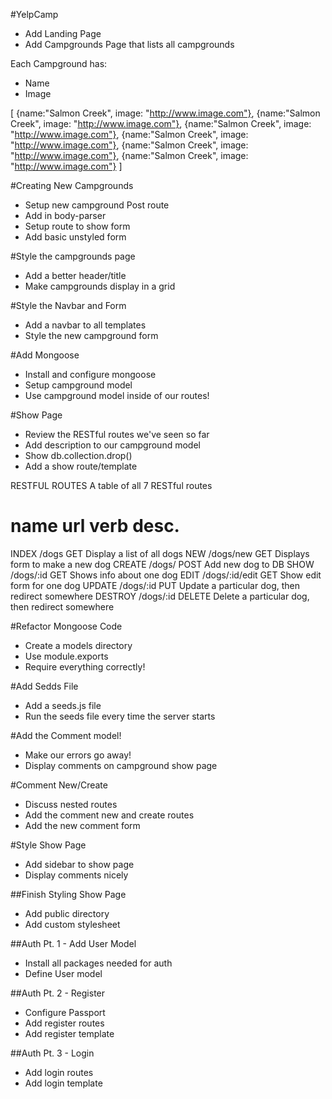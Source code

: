 #YelpCamp

* Add Landing Page
* Add Campgrounds Page that lists all campgrounds

Each Campground has:
  * Name
  * Image

  [
    {name:"Salmon Creek", image: "http://www.image.com"},
    {name:"Salmon Creek", image: "http://www.image.com"},
    {name:"Salmon Creek", image: "http://www.image.com"},
    {name:"Salmon Creek", image: "http://www.image.com"},
    {name:"Salmon Creek", image: "http://www.image.com"},
    {name:"Salmon Creek", image: "http://www.image.com"}
  ]

#Creating New Campgrounds
  * Setup new campground Post route
  * Add in body-parser
  * Setup route to show form
  * Add basic unstyled form

#Style the campgrounds page
  * Add a better header/title
  * Make campgrounds display in a grid

#Style the Navbar and Form
  * Add a navbar to all templates
  * Style the new campground form

#Add Mongoose
  * Install and configure mongoose
  * Setup campground model
  * Use campground model inside of our routes!

#Show Page
  * Review the RESTful routes we've seen so far
  * Add description to our campground model
  * Show db.collection.drop()
  * Add a show route/template

RESTFUL ROUTES
A table of all 7 RESTful routes

name     url            verb   desc.  
===========================================================
INDEX    /dogs          GET    Display a list of all dogs
NEW      /dogs/new      GET    Displays form to make a new dog
CREATE   /dogs/         POST   Add new dog to DB
SHOW     /dogs/:id      GET    Shows info about one dog
EDIT     /dogs/:id/edit GET    Show edit form for one dog
UPDATE   /dogs/:id      PUT    Update a particular dog, then redirect somewhere
DESTROY  /dogs/:id      DELETE Delete a particular dog, then redirect somewhere

#Refactor Mongoose Code
  * Create a models directory
  * Use module.exports
  * Require everything correctly!

#Add Sedds File
  * Add a seeds.js file
  * Run the seeds file every time the server starts

#Add the Comment model!
  * Make our errors go away!
  * Display comments on campground show page

#Comment New/Create
  * Discuss nested routes
  * Add the comment new and create routes
  * Add the new comment form

#Style Show Page
  * Add sidebar to show page
  * Display comments nicely

##Finish Styling Show Page
  * Add public directory
  * Add custom stylesheet

##Auth Pt. 1 - Add User Model
  * Install all packages needed for auth
  * Define User model

##Auth Pt. 2 - Register
  * Configure Passport
  * Add register routes
  * Add register template

##Auth Pt. 3 - Login
  * Add login routes
  * Add login template